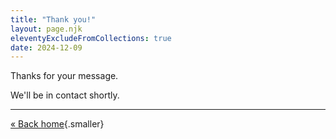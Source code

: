 ```yaml
---
title: "Thank you!"
layout: page.njk
eleventyExcludeFromCollections: true
date: 2024-12-09
---
```


Thanks for your message.

We'll be in contact shortly.

---

[« Back home](/){.smaller}
